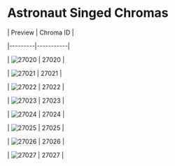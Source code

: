 # Astronaut Singed Chromas


| Preview | Chroma ID |

|---------|-----------|

| ![27020](https://raw.communitydragon.org/latest/plugins/rcp-be-lol-game-data/global/default/v1/champion-chroma-images/27/27020.png) | 27020 |

| ![27021](https://raw.communitydragon.org/latest/plugins/rcp-be-lol-game-data/global/default/v1/champion-chroma-images/27/27021.png) | 27021 |

| ![27022](https://raw.communitydragon.org/latest/plugins/rcp-be-lol-game-data/global/default/v1/champion-chroma-images/27/27022.png) | 27022 |

| ![27023](https://raw.communitydragon.org/latest/plugins/rcp-be-lol-game-data/global/default/v1/champion-chroma-images/27/27023.png) | 27023 |

| ![27024](https://raw.communitydragon.org/latest/plugins/rcp-be-lol-game-data/global/default/v1/champion-chroma-images/27/27024.png) | 27024 |

| ![27025](https://raw.communitydragon.org/latest/plugins/rcp-be-lol-game-data/global/default/v1/champion-chroma-images/27/27025.png) | 27025 |

| ![27026](https://raw.communitydragon.org/latest/plugins/rcp-be-lol-game-data/global/default/v1/champion-chroma-images/27/27026.png) | 27026 |

| ![27027](https://raw.communitydragon.org/latest/plugins/rcp-be-lol-game-data/global/default/v1/champion-chroma-images/27/27027.png) | 27027 |